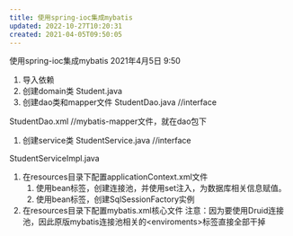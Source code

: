 ```yaml
---
title: 使用spring-ioc集成mybatis
updated: 2022-10-27T10:20:31
created: 2021-04-05T09:50:05
---
```


使用spring-ioc集成mybatis
2021年4月5日
9:50

1.  导入依赖
2.  创建domain类
Student.java
1.  创建dao类和mapper文件
StudentDao.java //interface

StudentDao.xml //mybatis-mapper文件，就在dao包下
1.  创建service类
StudentService.java //interface

StudentServiceImpl.java
1.  在resources目录下配置applicationContext.xml文件
    1.  使用bean标签，创建连接池，并使用set注入，为数据库相关信息赋值。
    2.  使用bean标签，创建SqlSessionFactory实例
2.  在resources目录下配置mybatis.xml核心文件
注意：因为要使用Druid连接池，因此原版mybatis连接池相关的\<enviroments\>标签直接全部干掉

